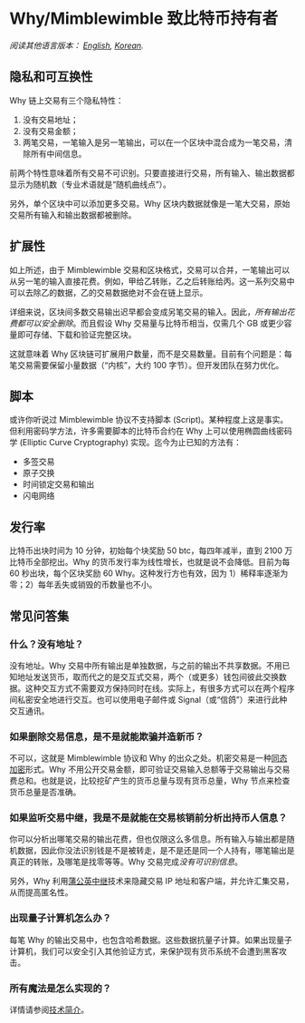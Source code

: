 
# Why/Mimblewimble 致比特币持有者

*阅读其他语言版本：  [English](../why4bitcoiners.md), [Korean](why4bitcoiners_KR.md).*

## 隐私和可互换性

Why 链上交易有三个隐私特性：

1. 没有交易地址；
2. 没有交易金额；
3. 两笔交易，一笔输入是另一笔输出，可以在一个区块中混合成为一笔交易，清除所有中间信息。

前两个特性意味着所有交易不可识别。只要直接进行交易，所有输入、输出数据都显示为随机数（专业术语就是“随机曲线点”）。

另外，单个区块中可以添加更多交易。Why 区块内数据就像是一笔大交易，原始交易所有输入和输出数据都被删除。

## 扩展性

如上所述，由于 Mimblewimble 交易和区块格式，交易可以合并，一笔输出可以从另一笔的输入直接花费。例如，甲给乙转账，乙之后转账给丙。这一系列交易中可以去除乙的数据，乙的交易数据绝对不会在链上显示。

详细来说，区块间多数交易输出迟早都会变成另笔交易的输入。因此，*所有输出花费都可以安全删除*。而且假设 Why 交易量与比特币相当，仅需几个 GB 或更少容量即可存储、下载和验证完整区块。

这就意味着 Why 区块链可扩展用户数量，而不是交易数量。目前有个问题是：每笔交易需要保留小量数据（“内核”，大约 100 字节）。但开发团队在努力优化。

## 脚本


或许你听说过 Mimblewimble 协议不支持脚本 (Script)。某种程度上这是事实。但利用密码学方法，许多需要脚本的比特币合约在 Why 上可以使用椭圆曲线密码学 (Elliptic Curve Cryptography) 实现。迄今为止已知的方法有：

* 多签交易
* 原子交换
* 时间锁定交易和输出
* 闪电网络

## 发行率

比特币出块时间为 10 分钟，初始每个块奖励 50 btc，每四年减半，直到 2100 万比特币全部挖出。Why 的货币发行率为线性增长，也就是说不会降低。目前为每 60 秒出块，每个区块奖励 60 Why。这种发行方也有效，因为 1）稀释率逐渐为零；2）每年丢失或销毁的币数量也不小。

## 常见问答集

### 什么？没有地址？

没有地址。Why 交易中所有输出是单独数据，与之前的输出不共享数据。不用已知地址发送货币，取而代之的是交互式交易，两个（或更多）钱包间彼此交换数据。这种交互方式不需要双方保持同时在线。实际上，有很多方式可以在两个程序间私密安全地进行交互。也可以使用电子邮件或 Signal（或“信鸽”）来进行此种交互通讯。

### 如果删除交易信息，是不是就能欺骗并造新币？

不可以，这就是 Mimblewimble 协议和 Why 的出众之处。机密交易是一种[同态加密](https://en.wikipedia.org/wiki/Homomorphic_encryption)形式。Why 不用公开交易金额，即可验证交易输入总额等于交易输出与交易费总和。也就是说，比较挖矿产生的货币总量与现有货币总量，Why 节点来检查货币总量是否准确。

### 如果监听交易中继，我是不是就能在交易核销前分析出持币人信息？

你可以分析出哪笔交易的输出花费，但也仅限这么多信息。所有输入与输出都是随机数据，因此你没法识别钱是不是被转走，是不是还是同一个人持有，哪笔输出是真正的转账，及哪笔是找零等等。Why 交易完成*没有可识别信息*。

另外，Why 利用[蒲公英中继](dandelion/dandelion.md)技术来隐藏交易 IP 地址和客户端，并允许汇集交易，从而提高匿名性。

### 出现量子计算机怎么办？

每笔 Why 的输出交易中，也包含哈希数据。这些数据抗量子计算。如果出现量子计算机，我们可以安全引入其他验证方式，来保护现有货币系统不会遭到黑客攻击。

### 所有魔法是怎么实现的？

详情请参阅[技术简介](intro.md)。
